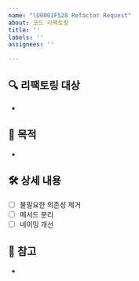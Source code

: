 ```yaml
---
name: "\U0001F528 Refactor Request"
about: 코드 리팩토링
title: ''
labels: ''
assignees: ''

---
```


## 🔍 리팩토링 대상
<!-- 어떤 모듈/클래스/메서드인지 -->
- 

## 🎯 목적
<!-- 리팩토링이 필요한 이유 (가독성, 유지보수성, 성능 개선 등) -->
- 

## 🛠 상세 내용
- [ ] 불필요한 의존성 제거
- [ ] 메서드 분리
- [ ] 네이밍 개선

## 📌 참고
-
